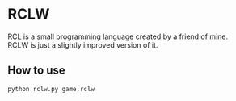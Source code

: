 # RCLW

RCL is a small programming language created by a friend of mine.  
RCLW is just a slightly improved version of it.

## How to use

`python rclw.py game.rclw`